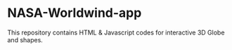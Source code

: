 # NASA-Worldwind-app
This repository contains HTML &amp; Javascript codes for interactive 3D Globe and shapes.
